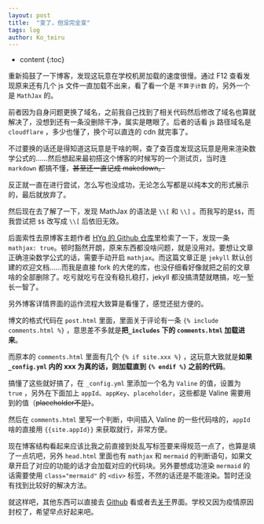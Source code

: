 ```yaml
---
layout: post
title:  "变了，但没完全变"
tags: log
author: Ko_teiru
---
```


* content
{:toc}










重新捣鼓了一下博客，发现这玩意在学校机房加载的速度很慢。通过 F12 查看发现原来还有几个 js 文件一直加载不出来，看了看一个是 `不算子计数` 的，另外一个是 `MathJax` 的。  

前者因为自身问题更换了域名，之前我自己找到了相关代码然后修改了域名也算就解决了，没想到还有一条没删除干净，属实是瞎眼了。后者的话看 js 路径域名是 `cloudflare` ，多少也懂了，换个可以直连的 cdn 就完事了。

不过要换的话还是得知道这玩意是干啥的啊，查了查百度发现这玩意是用来渲染数学公式的……然后想起来最初搭这个博客的时候写的一个测试页，当时连 `markdown` 都搞不懂，~~甚至还一直记成 makedown。~~ 

反正就一直在进行尝试，怎么写也没成功，无论怎么写都是以纯本文的形式展示的，最后就放弃了。

然后现在去了解了一下，发现 MathJax 的语法是  `\\[` 和 `\\]` 。而我写的是`$$`，而我尝试把 `$$` 改写成 `\\[` 后依旧无效。

后面索性去原博客主题作者 [HYg 的 Github 仓库](https://github.com/Gaohaoyang/gaohaoyang.github.io)里检索了一下，发现一条 `mathjax: true`。顿时豁然开朗，原来东西都没啥问题，就是没用对。要想让文章正确渲染数学公式的话，需要手动开启 `mathjax`。而这篇文章正是 `jekyll` 默认创建的欢迎文档……而我是直接 fork 的大佬的库，也没仔细看好像就把之前的文章啥的全部删除了。吃亏就吃亏在没有稳扎稳打，jekyll 都没搞清楚就瞎搞，吃一堑长一智了。

另外博客详情界面的运作流程大致算是看懂了，感觉还挺方便的。

博文的格式代码在 `post.html` 里面，里面关于评论有一条 `{% include comments.html %}` ，意思差不多就是**把`_includes` 下的 `comments.html` 加载进来**。

而原本的 `comments.html` 里面有几个 `{% if site.xxx %}` ，这玩意大致就是**如果 `_config.yml` 内的 xxx 为真的话，则加载直到 `{% endif %}` 之前的代码**。

搞懂了这些就好搞了，在 `_config.yml` 里添加一个名为 `Valine` 的值，设置为 `true` ，另外在下面加上 `appId`、`appKey`、`placeholder`，这些都是 Valine 需要用到的值（~~placeholder不是）~~。

然后在 `comments.html` 里写一个判断，中间插入 Valine 的一些代码啥的，`appId` 啥的直接用 `{{site.appId}}` 来获取就行，非常方便。

现在博客结构看起来应该比我之前直接到处乱写标签要来得规范一点了，也算是填了一点坑吧，另外 `head.html` 里面也有 `mathjax` 和 `mermaid` 的判断语句，如果文章开启了对应的功能的话才会加载对应的代码块。另外要想成功渲染 `mermaid` 的话需要使用 `class="mermaid"` 的 `<div>` 标签，不然的话还是不能渲染。暂时还没有找到比较好的解决方法。

就这样吧，其他东西可以直接去 [Github](https://github.com/Small-tailqwq/blog) 看或者去[关于](https://blog.hayasa.xyz/about/)界面。学校又因为疫情原因封校了，希望早点好起来吧。

